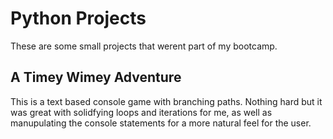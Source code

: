 # Python Projects

These are some small projects that werent part of my bootcamp.

## A Timey Wimey Adventure

This is a text based console game with branching paths. Nothing hard but it was great 
with solidfying loops and iterations for me, as well as manupulating the console statements 
for a more natural feel for the user.
